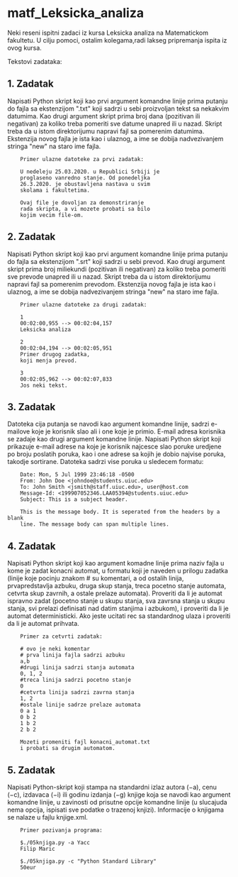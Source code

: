 # matf_Leksicka_analiza
Neki reseni ispitni zadaci iz kursa Leksicka analiza na Matematickom fakultetu. U cilju pomoci, ostalim kolegama,radi lakseg pripremanja ispita iz ovog kursa.


Tekstovi zadataka:

## 1. Zadatak
Napisati Python skript koji kao prvi argument komandne linije prima putanju do fajla sa ekstenzijom ".txt" koji sadrzi u sebi proizvoljan tekst sa nekakvim datumima. Kao drugi argument skript prima broj dana (pozitivan ili negativan) za koliko treba pomeriti sve datume unapred ili u nazad. Skript treba da u istom direktorijumu napravi fajl sa pomerenim datumima. Ekstenzija novog fajla je ista kao i ulaznog, a ime se dobija nadvezivanjem stringa "new" na staro ime fajla.

		Primer ulazne datoteke za prvi zadatak:

		U nedeleju 25.03.2020. u Republici Srbiji je 
		proglaseno vanredno stanje. Od ponedeljka
		26.3.2020. je obustavljena nastava u svim
		skolama i fakultetima.

		Ovaj file je dovoljan za demonstriranje
		rada skripta, a vi mozete probati sa bilo
		kojim vecim file-om.

## 2. Zadatak
Napisati Python skript koji kao prvi argument komandne linije prima putanju do fajla sa ekstenzijom ".srt" koji sadrzi u sebi prevod. Kao drugi argument skript prima broj miliekundi (pozitivan ili negativan) za koliko treba pomeriti sve prevode unapred ili u nazad.  Skript treba da u istom direktorijumu napravi fajl sa pomerenim prevodom. Ekstenzija novog fajla je ista kao i ulaznog, a ime se dobija nadvezivanjem stringa "new" na staro ime fajla.

		Primer ulazne datoteke za drugi zadatak:
        
		1
		00:02:00,955 --> 00:02:04,157
		Leksicka analiza
		
		2
		00:02:04,194 --> 00:02:05,951
		Primer drugog zadatka, 
		koji menja prevod.
        
		3
		00:02:05,962 --> 00:02:07,833
		Jos neki tekst.

## 3. Zadatak
Datoteka cija putanja se navodi kao argument komandne linije, sadrzi e-mailove koje je korisnik slao ali i one koje je primio. E-mail adresa korisnika se zadaje kao drugi argument komandne linije. Napisati Python skript koji prikazuje e-mail adrese na koje je korisnik najcesce slao poruke uredjene po broju poslatih poruka, kao i one adrese sa kojih je dobio najvise poruka, takodje sortirane. Datoteka sadrzi vise poruka u sledecem formatu:

		Date: Mon, 5 Jul 1999 23:46:18 -0500
		From: John Doe <johndoe@students.uiuc.edu>
		To: John Smith <jsmith@staff.uiuc.edu>, user@host.com
		Message-Id: <199907052346.LAA05394@students.uiuc.edu>
		Subject: This is a subject header.

		This is the message body. It is seperated from the headers by a blank
		line. The message body can span multiple lines.

## 4. Zadatak
Napisati Python skript koji kao argument komadne linije prima naziv fajla u kome je zadat konacni automat, u formatu koji je naveden u prilogu zadatka (linije koje pocinju znakom # su komentari, a od ostalih linija, prvapredstavlja azbuku, druga skup stanja, treca pocetno stanje automata, cetvrta skup zavrnih, a ostale prelaze automata). Proveriti da li je automat ispravno zadat (pocetno stanje u skupu stanja, sva zavrsna stanja u skupu stanja, svi prelazi definisati nad datim stanjima i azbukom), i proveriti da li je automat deterministicki. Ako jeste ucitati rec sa standardnog ulaza i proveriti da li je automat prihvata.

		Primer za cetvrti zadatak:

		# ovo je neki komentar
		# prva linija fajla sadrzi azbuku
		a,b
		#drugi linija sadrzi stanja automata
		0, 1, 2
		#treca linija sadrzi pocetno stanje
		0
		#cetvrta linija sadrzi zavrna stanja
		1, 2
		#ostale linije sadrze prelaze automata
		0 a 1
		0 b 2
		1 b 2
		2 b 2

		Mozeti promeniti fajl konacni_automat.txt
		i probati sa drugim automatom.

## 5. Zadatak
Napisati Python-skript koji stampa na standardni izlaz autora (−a), cenu (−c), izdavaca (−i) ili godinu izdanja (−g) knjige koja se navodi kao argument komandne linije, u zavinosti od prisutne opcije komandne linije (u slucajuda nema opcija, ispisati sve podatke o trazenoj knjizi). Informacije o knjigama se nalaze u fajlu knjige.xml.

		Primer pozivanja programa:
		
		$./05knjiga.py -a Yacc
		Filip Maric
		
		$./05knjiga.py -c "Python Standard Library"
		50eur

